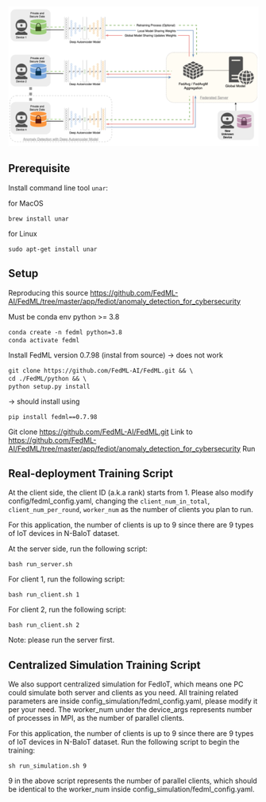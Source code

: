 
![viewer](https://github.com/quocnh/FL_Encoder/blob/main/Screen%20Shot%202022-07-26%20at%2010.06.46%20PM.png)
## Prerequisite
Install command line tool `unar`: 

for MacOS
```
brew install unar
```
for Linux
```
sudo apt-get install unar
```
## Setup
Reproducing this source https://github.com/FedML-AI/FedML/tree/master/app/fediot/anomaly_detection_for_cybersecurity

Must be conda env python >= 3.8

```
conda create -n fedml python=3.8
conda activate fedml
```

Install FedML version 0.7.98 (instal from source) -> does not work

```
git clone https://github.com/FedML-AI/FedML.git && \
cd ./FedML/python && \
python setup.py install
```
-> should install using 
```
pip install fedml==0.7.98
```
Git clone https://github.com/FedML-AI/FedML.git
Link to https://github.com/FedML-AI/FedML/tree/master/app/fediot/anomaly_detection_for_cybersecurity
Run

## Real-deployment Training Script

At the client side, the client ID (a.k.a rank) starts from 1.
Please also modify config/fedml_config.yaml, changing the `client_num_in_total`, `client_num_per_round`, `worker_num` 
as the number of clients you plan to run.

For this application, the number of clients is up to 9 since there are 9 types of IoT devices in N-BaIoT dataset.

At the server side, run the following script:
```
bash run_server.sh
```

For client 1, run the following script:
```
bash run_client.sh 1
```
For client 2, run the following script:
```
bash run_client.sh 2
```
Note: please run the server first.

## Centralized Simulation Training Script

We also support centralized simulation for FedIoT, which means one PC could simulate both server and clients as you need.
All training related parameters are inside config_simulation/fedml_config.yaml, please modify it per your need.
The worker_num under the device_args represents number of processes in MPI, as the number of parallel clients.

For this application, the number of clients is up to 9 since there are 9 types of IoT devices in N-BaIoT dataset.
Run the following script to begin the training:
```
sh run_simulation.sh 9
```
9 in the above script represents the number of parallel clients, which should be identical to the worker_num inside config_simulation/fedml_config.yaml.



